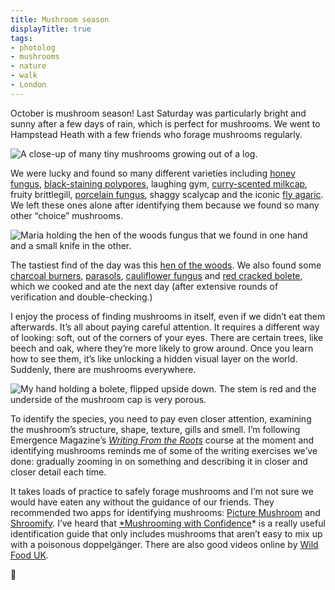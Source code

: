 ```yaml
---
title: Mushroom season
displayTitle: true
tags: 
- photolog
- mushrooms
- nature
- walk
- London
---
```


October is mushroom season! Last Saturday was particularly bright and sunny after a few days of rain, which is perfect for mushrooms. We went to Hampstead Heath with a few friends who forage mushrooms regularly.

![A close-up of many tiny mushrooms growing out of a log.](https://d2w9rnfcy7mm78.cloudfront.net/18739225/original_44e16393eabdfbc135d2c034220058a9.jpg?1667059188?bc=0)

We were lucky and found so many different varieties including [honey fungus](https://www.wildfooduk.com/mushroom-guide/honey-fungus/), [black-staining polypores](https://www.mushroomknowhow.com/black-staining-polypore/), laughing gym, [curry-scented milkcap](https://www.wildfooduk.com/mushroom-guide/curry-scented-milkcap/), fruity brittlegill, [porcelain fungus](https://www.wildfooduk.com/mushroom-guide/porcelain-fungus/), shaggy scalycap and the iconic [fly agaric](https://www.woodlandtrust.org.uk/trees-woods-and-wildlife/fungi-and-lichens/fly-agaric/). We left these ones alone after identifying them because we found so many other “choice” mushrooms.

![Maria holding the hen of the woods fungus that we found in one hand and a small knife in the other.](https://d2w9rnfcy7mm78.cloudfront.net/18739224/original_484b5088527c7f0784a40e0d352591fa.jpg?1667059188?bc=0)

The tastiest find of the day was this [hen of the woods](https://www.wildfooduk.com/mushroom-guide/hen-of-the-woods/). We also found some [charcoal burners](https://www.wildfooduk.com/mushroom-guide/charcoal-burner/), [parasols](https://www.wildfooduk.com/mushroom-guide/parasol/), [cauliflower fungus](https://www.wildfooduk.com/mushroom-guide/cauliflower-fungus/) and [red cracked bolete](https://www.wildfooduk.com/mushroom-guide/red-cracked-bolete/), which we cooked and ate the next day (after extensive rounds of verification and double-checking.)

I enjoy the process of finding mushrooms in itself, even if we didn’t eat them afterwards. It’s all about paying careful attention. It requires a different way of looking: soft, out of the corners of your eyes. There are certain trees, like beech and oak, where they’re more likely to grow around.  Once you learn how to see them, it’s like unlocking a hidden visual layer on the world. Suddenly, there are mushrooms everywhere.

![My hand holding a bolete, flipped upside down. The stem is red and the underside of the mushroom cap is very porous.](https://d2w9rnfcy7mm78.cloudfront.net/18739226/original_27306ef15f5c5801059dc3763350ff93.jpg?1667059188?bc=0)

To identify the species, you need to pay even closer attention, examining the mushroom’s structure, shape, texture, gills and smell. I’m following Emergence Magazine’s [*Writing From the Roots*](https://emergencemagazine.org/event/writing-from-the-roots-part-ii/) course at the moment and identifying mushrooms reminds me of some of the writing exercises we’ve done: gradually zooming in on something and describing it in closer and closer detail each time.

It takes loads of practice to safely forage mushrooms and I’m not sure we would have eaten any without the guidance of our friends. They recommended two apps for identifying mushrooms: [Picture Mushroom](https://apps.apple.com/gb/app/picture-mushroom-mushroom-id/id1474578078) and [Shroomify](https://apps.apple.com/gb/app/shroomify-mushroom-id/id1490594715). I’ve heard that [*Mushrooming with Confidence](https://www.waterstones.com/book/mushrooming-with-confidence/alexander-schwab/9781620871959)* is a really useful identification guide that only includes mushrooms that aren’t easy to mix up with a poisonous doppelgänger. There are also good videos online by [Wild Food UK](https://www.youtube.com/channel/UCO6CqGDjDyzsPpDnoRU5pjg).

🍄